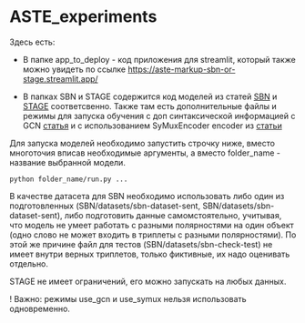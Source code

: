 # ASTE_experiments

Здесь есть:

* В папке app_to_deploy - код приложения для streamlit, который также можно увидеть по ссылке https://aste-markup-sbn-or-stage.streamlit.app/

* В папках SBN и STAGE содержится код моделей из статей [SBN](https://arxiv.org/abs/2204.12674) и [STAGE](https://arxiv.org/abs/2211.15003) соответсвенно. Также там есть дополнительные файлы и режимы для запуска обучения с доп синтаксической информацией с GCN [статья](https://link.springer.com/article/10.1007/s11227-023-05573-w) и с использованием SyMuxEncoder encoder из [статьи](https://www.ijcai.org/proceedings/2022/0572.pdf)

Для запуска моделей необходимо запустить строчку ниже, вместо многоточия вписав необходимые аргументы, а вместо folder_name - название выбранной модели.

```
python folder_name/run.py ...
```

В качестве датасета для SBN необходимо использовать либо один из подготовленных (SBN/datasets/sbn-dataset-sent, SBN/datasets/sbn-dataset-sent), либо подготовить данные самомстоятельно, учитывая, что модель не умеет работать с разными полярностями на один объект (одно слово не может входить в триплеты с разными полярностями). По этой же причине файл для тестов (SBN/datasets/sbn-check-test) не имеет внутри верных триплетов, только фиктивные, их надо оценивать отдельно.

STAGE не имеет ограничений, его можно запускать на любых данных.

! Важно: режимы use_gcn и use_symux нельзя использовать одновременно.